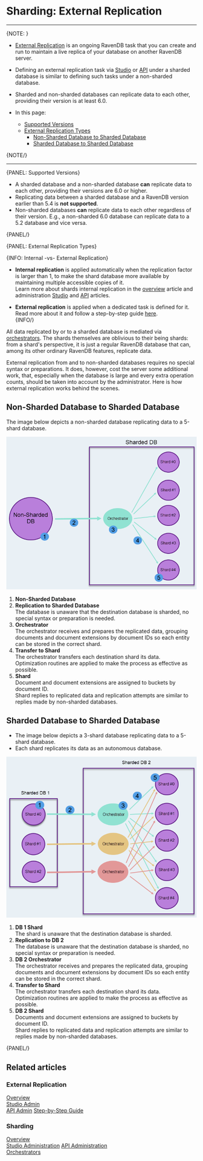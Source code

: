 ﻿# Sharding: External Replication
---

{NOTE: }

* [External Replication](../server/ongoing-tasks/external-replication) is an 
  ongoing RavenDB task that you can create and run to maintain a live replica 
  of your database on another RavenDB server.  
* Defining an external replication task via [Studio](../studio/database/tasks/ongoing-tasks/external-replication-task#definition) 
  or [API](../server/ongoing-tasks/external-replication#code-sample) under a 
  sharded database is similar to defining such tasks under a non-sharded database.  
* Sharded and non-sharded databases can replicate data to each other, providing 
  their version is at least 6.0.  

* In this page:  
  * [Supported Versions](../sharding/external-replication#supported-versions)  
  * [External Replication Types](../sharding/external-replication#external-replication-types)
     * [Non-Sharded Database to Sharded Database](../sharding/external-replication#non-sharded-database-to-sharded-database)  
     * [Sharded Database to Sharded Database](../sharding/external-replication#sharded-database-to-sharded-database)  

{NOTE/}

---

{PANEL: Supported Versions}

* A sharded database and a non-sharded database **can** replicate data to each 
  other, providing their versions are 6.0 or higher.  
* Replicating data between a sharded database and a RavenDB version earlier 
  than 5.4 is **not supported**.  
* Non-sharded databases **can** replicate data to each other regardless of 
  their version. E.g., a non-sharded 6.0 database can replicate data to a 5.2 
  database and vice versa.  

{PANEL/}

{PANEL: External Replication Types}

{INFO: Internal -vs- External Replication}

* **Internal replication** is applied automatically when the replication 
  factor is larger than 1, to make the shard database more available by 
  maintaining multiple accessible copies of it.  
  Learn more about shards internal replication in the [overview](../sharding/overview#shard-replication) 
  article and administration [Studio](../sharding/administration/studio-admin) 
  and [API](../sharding/administration/api-admin) articles.  
  
* **External replication** is applied when a dedicated task is defined for it.  
  Read more about it and follow a step-by-step guide 
  [here](../studio/database/tasks/ongoing-tasks/external-replication-task#step-by-step-guide).  
{INFO/}

All data replicated by or to a sharded database is mediated via 
[orchestrators](../sharding/overview#client-server-communication). 
The shards themselves are oblivious to their being shards: from 
a shard's perspective, it is just a regular RavenDB database that 
can, among its other ordinary RavenDB features, replicate data.  

External replication from and to non-sharded databases requires 
no special syntax or preparations. It does, however, cost the server 
some additional work, that, especially when the database is large 
and every extra operation counts, should be taken into account by 
the administrator. Here is how external replication works behind 
the scenes.  

## Non-Sharded Database to Sharded Database

The image below depicts a non-sharded database replicating data to a 5-shard database.  

![Non-Sharded Database to Sharded Database](images/external-replication_non-sharded-to-sharded.png "Non-Sharded Database to Sharded Database")

1. **Non-Sharded Database**  
2. **Replication to Sharded Database**  
   The database is unaware that the destination database is sharded, 
   no special syntax or preparation is needed.  
3. **Orchestrator**  
   The orchestrator receives and prepares the replicated data, 
   grouping documents and document extensions by document IDs so each 
   entity can be stored in the correct shard.  
4. **Transfer to Shard**  
   The orchestrator transfers each destination shard its data.  
   Optimization routines are applied to make the process as 
   effective as possible.  
5. **Shard**  
   Document and document extensions are assigned to buckets by document ID.  
   Shard replies to replicated data and replication attempts are similar 
   to replies made by non-sharded databases.  

## Sharded Database to Sharded Database

* The image below depicts a 3-shard database replicating data to a 5-shard database.  
* Each shard replicates its data as an autonomous database.  

![Sharded Database to Sharded Database](images/external-replication_sharded-to-sharded.png "Sharded Database to Sharded Database")

1. **DB 1 Shard**  
   The shard is unaware that the destination database is sharded.  
2. **Replication to DB 2**  
   The database is unaware that the destination database is sharded, 
   no special syntax or preparation is needed.  
3. **DB 2 Orchestrator**  
   The orchestrator receives and prepares the replicated data, 
   grouping documents and document extensions by document IDs so each 
   entity can be stored in the correct shard.  
4. **Transfer to Shard**  
   The orchestrator transfers each destination shard its data.  
   Optimization routines are applied to make the process as 
   effective as possible.  
5. **DB 2 Shard**  
   Documents and document extensions are assigned to buckets by document ID.  
   Shard replies to replicated data and replication attempts are similar 
   to replies made by non-sharded databases.  

{PANEL/}

## Related articles

### External Replication
[Overview](../server/ongoing-tasks/external-replication)  
[Studio Admin](../studio/database/tasks/ongoing-tasks/external-replication-task#definition)  
[API Admin](../server/ongoing-tasks/external-replication#code-sample)
[Step-by-Step Guide](../studio/database/tasks/ongoing-tasks/external-replication-task#step-by-step-guide)  

### Sharding
[Overview](../sharding/overview#shard-replication)  
[Studio Administration](../sharding/administration/studio-admin) 
[API Administration](../sharding/administration/api-admin)  
[Orchestrators](../sharding/overview#client-server-communication)  
